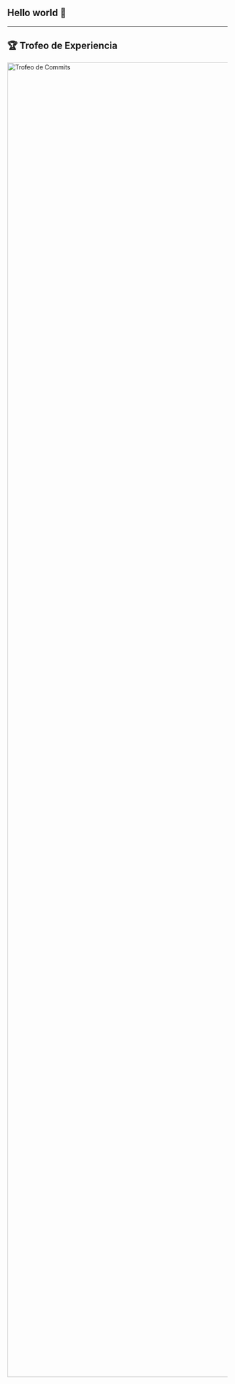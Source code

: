 ## Hello world 👋
---
## 🏆 Trofeo de Experiencia

<img src="https://github-profile-trophy.vercel.app/?username=Michaelsr&theme=darkhub&title=Experience" alt="Trofeo de Commits" width="3000" />

<!--
**Michaelsr/Michaelsr** is a ✨ _special_ ✨ repository because its `README.md` (this file) appears on your GitHub profile.

Here are some ideas to get you started:

- 🔭 I’m currently working on ...
- 🌱 I’m currently learning ...
- 👯 I’m looking to collaborate on ...
- 🤔 I’m looking for help with ...
- 💬 Ask me about ...
- 📫 How to reach me: ...
- 😄 Pronouns: ...
- ⚡ Fun fact: ...
-->
